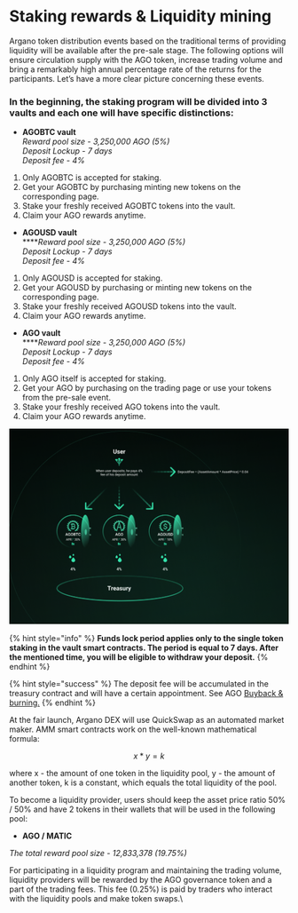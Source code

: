 # Staking rewards & Liquidity mining

Argano token distribution events based on the traditional terms of providing liquidity will be available after the pre-sale stage. The following options will ensure circulation supply with the AGO token, increase trading volume and bring a remarkably high annual percentage rate of the returns for the participants. Let’s have a more clear picture concerning these events.

### **In the beginning, the staking program will be divided into 3 vaults and each one will have specific distinctions:**

* **AGOBTC vault**\
  _Reward pool size - 3,250,000 AGO (5%)_\
  _Deposit Lockup - 7 days_\
  _Deposit fee - 4%_

1. Only AGOBTC is accepted for staking.
2. Get your AGOBTC by purchasing minting new tokens on the corresponding page.
3. Stake your freshly received AGOBTC tokens into the vault.
4. Claim your AGO rewards anytime.

* **AGOUSD vault**\
  ****_Reward pool size - 3,250,000 AGO (5%)_\
  _Deposit Lockup - 7 days_\
  _Deposit fee - 4%_

1. Only AGOUSD  is accepted for staking.
2. Get your AGOUSD by purchasing or minting new tokens on the corresponding page.
3. Stake your freshly received AGOUSD tokens into the vault.
4. Claim your AGO rewards anytime.

* **AGO vault**\
  ****_Reward pool size - 3,250,000 AGO (5%)_\
  _Deposit Lockup - 7 days_\
  _Deposit fee - 4%_

1. Only AGO itself is accepted for staking.
2. Get your AGO by purchasing on the trading page or use your tokens from the pre-sale event.
3. Stake your freshly received AGO tokens into the vault.
4. Claim your AGO rewards anytime.

![Organization of the staking process](.gitbook/assets/frame-8.png)

{% hint style="info" %}
**Funds lock period applies only to the single token staking in the vault smart contracts. The period is equal to 7 days. After the mentioned time, you will be eligible to withdraw your deposit.**
{% endhint %}

{% hint style="success" %}
The deposit fee will be accumulated in the treasury contract and will have a certain appointment. See AGO [Buyback & burning.](ago-governance-token.md#buyback-and-burn)
{% endhint %}

At the fair launch, Argano DEX will use QuickSwap as an automated market maker. AMM smart contracts work on the well-known mathematical formula:

$$
x * y = k
$$

where x - the amount of one token in the liquidity pool, y - the amount of another token, k is a constant, which equals the total liquidity of the pool.

To become a liquidity provider, users should keep the asset price ratio 50% / 50% and have 2 tokens in their wallets that will be used in the following pool:

* **AGO / MATIC**

_The total reward pool size - 12,833,378 (19.75%)_

For participating in a liquidity program and maintaining the trading volume, liquidity providers will be rewarded by the AGO governance token and a part of the trading fees. This fee (0.25%) is paid by traders who interact with the liquidity pools and make token swaps.\
